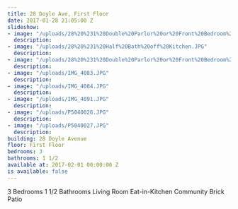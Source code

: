 ```yaml
---
title: 28 Doyle Ave, First Floor
date: 2017-01-28 21:05:00 Z
slideshow:
- image: "/uploads/28%20%231%20Double%20Parlor%20or%20Front%20Bedroom%20-%20Copy%20(2).JPG"
  description:
- image: "/uploads/28%20%231%20Half%20Bath%20off%20Kitchen.JPG"
  description:
- image: "/uploads/28%20%231%20Double%20Parlor%20or%20Front%20Bedroom%20bay.JPG"
  description:
- image: "/uploads/IMG_4083.JPG"
  description:
- image: "/uploads/IMG_4084.JPG"
  description:
- image: "/uploads/IMG_4091.JPG"
  description:
- image: "/uploads/P5040026.JPG"
  description:
- image: "/uploads/P5040027.JPG"
  description:
building: 28 Doyle Avenue
floor: First Floor
bedrooms: 3
bathrooms: 1 1/2
available at: 2017-02-01 00:00:00 Z
is available: false
---
```


3 Bedrooms
1 1/2 Bathrooms
Living Room
Eat-in-Kitchen
Community Brick Patio
